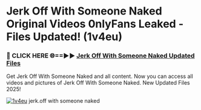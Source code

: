 # Jerk Off With Someone Naked Original Videos 0nlyFans Leaked - Files Updated! (1v4eu)

<h3>🔴 CLICK HERE 🌐==►► <a href="https://tinyurl.com/up5wt9bj" rel="nofollow">Jerk Off With Someone Naked Updated Files</a></h3>

Get Jerk Off With Someone Naked and all content. Now you can access all videos and pictures of Jerk Off With Someone Naked. New Updated Files 2025!

[![1v4eu](https://i.imgur.com/ABiUzMV.gif)](https://tinyurl.com/up5wt9bj)
jerk.off with someone naked